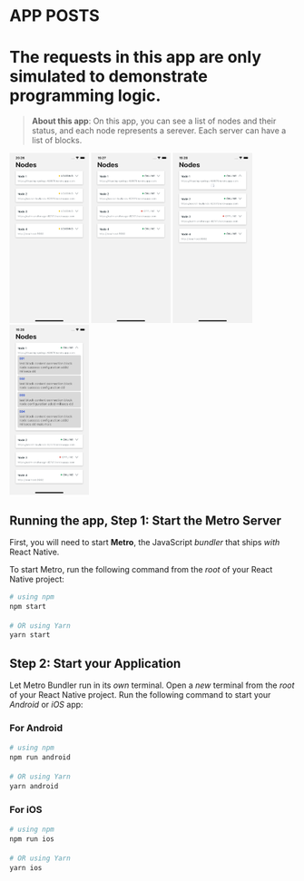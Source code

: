 # APP POSTS

# The requests in this app are only simulated to demonstrate programming logic.

>**About this app**:
On this app, you can see a list of nodes and their status, and each node represents a serever. Each server can have a list of blocks.

<p float="left">
  <img src="./src/assets/loading.png" alt="loading nodes status" width="140" height="300" />
  <img src="./src/assets/node_status.png" alt="nodes and their status" width="140" height="300" />
  <img src="./src/assets/node_s_blocks.png" alt="searching blocks" width="140" height="300" />
  <img src="./src/assets/node_blocks.png" alt="nodes with blocks" width="140" height="300" />
</p>


## Running the app, Step 1: Start the Metro Server

First, you will need to start **Metro**, the JavaScript _bundler_ that ships _with_ React Native.

To start Metro, run the following command from the _root_ of your React Native project:

```bash
# using npm
npm start

# OR using Yarn
yarn start
```

## Step 2: Start your Application

Let Metro Bundler run in its _own_ terminal. Open a _new_ terminal from the _root_ of your React Native project. Run the following command to start your _Android_ or _iOS_ app:

### For Android

```bash
# using npm
npm run android

# OR using Yarn
yarn android
```

### For iOS

```bash
# using npm
npm run ios

# OR using Yarn
yarn ios
```
